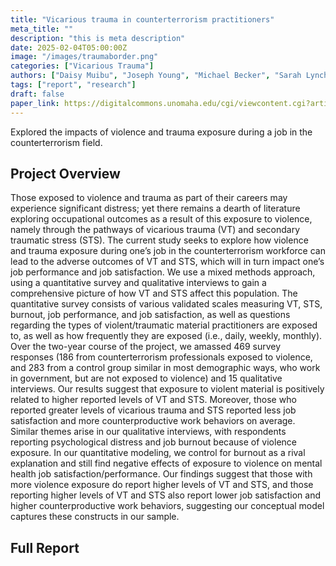 ```yaml
---
title: "Vicarious trauma in counterterrorism practitioners"
meta_title: ""
description: "this is meta description"
date: 2025-02-04T05:00:00Z
image: "/images/traumaborder.png"
categories: ["Vicarious Trauma"]
authors: ["Daisy Muibu", "Joseph Young", "Michael Becker", "Sarah Lynch", "Ethan Ferguson", "Lindsay Barclay"]
tags: ["report", "research"]
draft: false
paper_link: https://digitalcommons.unomaha.edu/cgi/viewcontent.cgi?article=1085&context=ncitereportsresearch
---
```


Explored the impacts of violence and trauma exposure during a job in the counterterrorism field. 

<!--more-->

## Project Overview

Those exposed to violence and trauma as part of their careers may experience significant distress; yet there remains a dearth of literature exploring occupational outcomes as a result of this exposure to violence, namely through the pathways of vicarious trauma (VT) and secondary traumatic stress (STS). The current study seeks to explore how violence and trauma exposure during one’s job in the counterterrorism workforce can lead to the adverse outcomes of VT and STS, which will in turn impact one’s job performance and job satisfaction. We use a mixed methods approach, using a quantitative survey and qualitative interviews to gain a comprehensive picture of how VT and STS affect this population. The quantitative survey consists of various validated scales measuring VT, STS, burnout, job performance, and job satisfaction, as well as questions regarding the types of violent/traumatic material practitioners are exposed to, as well as how frequently they are exposed (i.e., daily, weekly, monthly). Over the two-year course of the project, we amassed 469 survey responses (186 from counterterrorism professionals exposed to violence, and 283 from a control group similar in most demographic ways, who work in government, but are not exposed to violence) and 15 qualitative interviews. Our results suggest that exposure to violent material is positively related to higher reported levels of VT and STS. Moreover, those who reported greater levels of vicarious trauma and STS reported less job satisfaction and more counterproductive work behaviors on average. Similar themes arise in our qualitative interviews, with respondents reporting psychological distress and job burnout because of violence exposure. In our quantitative modeling, we control for burnout as a rival explanation and still find negative effects of exposure to violence on mental health job satisfaction/performance. Our findings suggest that those with more violence exposure do report higher levels of VT and STS, and those reporting higher levels of VT and STS also report lower job satisfaction and higher counterproductive work behaviors, suggesting our conceptual model captures these constructs in our sample.

## Full Report
